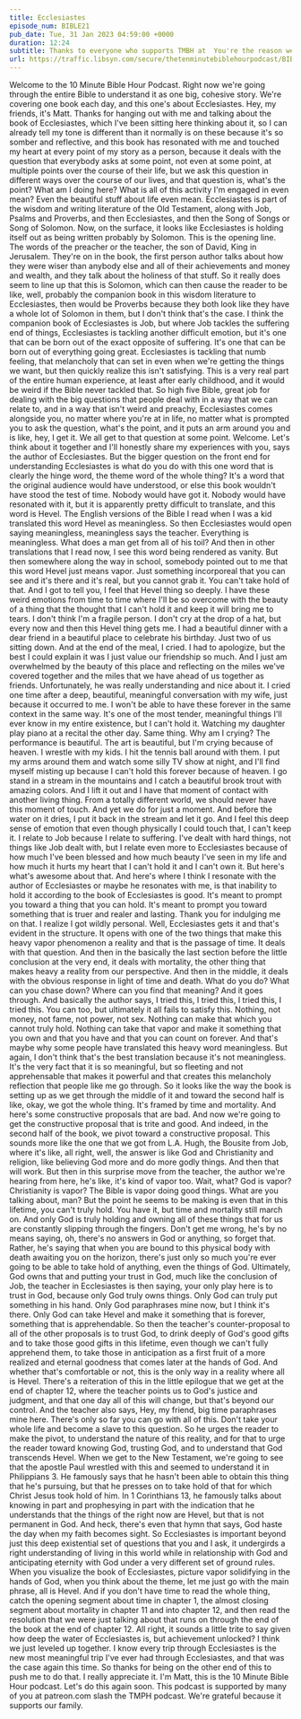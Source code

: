 ```yaml
---
title: Ecclesiastes
episode_num: BIBLE21
pub_date: Tue, 31 Jan 2023 04:59:00 +0000
duration: 12:24
subtitle: Thanks to everyone who supports TMBH at  You're the reason we can all do this together!  Music written and performed by 
url: https://traffic.libsyn.com/secure/thetenminutebiblehourpodcast/BIBLE21_-_Ecclesiastes.mp3
---
```


 Welcome to the 10 Minute Bible Hour Podcast. Right now we're going through the entire Bible to understand it as one big, cohesive story. We're covering one book each day, and this one's about Ecclesiastes. Hey, my friends, it's Matt. Thanks for hanging out with me and talking about the book of Ecclesiastes, which I've been sitting here thinking about it, so I can already tell my tone is different than it normally is on these because it's so somber and reflective, and this book has resonated with me and touched my heart at every point of my story as a person, because it deals with the question that everybody asks at some point, not even at some point, at multiple points over the course of their life, but we ask this question in different ways over the course of our lives, and that question is, what's the point? What am I doing here? What is all of this activity I'm engaged in even mean? Even the beautiful stuff about life even mean. Ecclesiastes is part of the wisdom and writing literature of the Old Testament, along with Job, Psalms and Proverbs, and then Ecclesiastes, and then the Song of Songs or Song of Solomon. Now, on the surface, it looks like Ecclesiastes is holding itself out as being written probably by Solomon. This is the opening line. The words of the preacher or the teacher, the son of David, King in Jerusalem. They're on in the book, the first person author talks about how they were wiser than anybody else and all of their achievements and money and wealth, and they talk about the holiness of that stuff. So it really does seem to line up that this is Solomon, which can then cause the reader to be like, well, probably the companion book in this wisdom literature to Ecclesiastes, then would be Proverbs because they both look like they have a whole lot of Solomon in them, but I don't think that's the case. I think the companion book of Ecclesiastes is Job, but where Job tackles the suffering end of things, Ecclesiastes is tackling another difficult emotion, but it's one that can be born out of the exact opposite of suffering. It's one that can be born out of everything going great. Ecclesiastes is tackling that numb feeling, that melancholy that can set in even when we're getting the things we want, but then quickly realize this isn't satisfying. This is a very real part of the entire human experience, at least after early childhood, and it would be weird if the Bible never tackled that. So high five Bible, great job for dealing with the big questions that people deal with in a way that we can relate to, and in a way that isn't weird and preachy, Ecclesiastes comes alongside you, no matter where you're at in life, no matter what is prompted you to ask the question, what's the point, and it puts an arm around you and is like, hey, I get it. We all get to that question at some point. Welcome. Let's think about it together and I'll honestly share my experiences with you, says the author of Ecclesiastes. But the bigger question on the front end for understanding Ecclesiastes is what do you do with this one word that is clearly the hinge word, the theme word of the whole thing? It's a word that the original audience would have understood, or else this book wouldn't have stood the test of time. Nobody would have got it. Nobody would have resonated with it, but it is apparently pretty difficult to translate, and this word is Hevel. The English versions of the Bible I read when I was a kid translated this word Hevel as meaningless. So then Ecclesiastes would open saying meaningless, meaningless says the teacher. Everything is meaningless. What does a man get from all of his toil? And then in other translations that I read now, I see this word being rendered as vanity. But then somewhere along the way in school, somebody pointed out to me that this word Hevel just means vapor. Just something incorporeal that you can see and it's there and it's real, but you cannot grab it. You can't take hold of that. And I got to tell you, I feel that Hevel thing so deeply. I have these weird emotions from time to time where I'll be so overcome with the beauty of a thing that the thought that I can't hold it and keep it will bring me to tears. I don't think I'm a fragile person. I don't cry at the drop of a hat, but every now and then this Hevel thing gets me. I had a beautiful dinner with a dear friend in a beautiful place to celebrate his birthday. Just two of us sitting down. And at the end of the meal, I cried. I had to apologize, but the best I could explain it was I just value our friendship so much. And I just am overwhelmed by the beauty of this place and reflecting on the miles we've covered together and the miles that we have ahead of us together as friends. Unfortunately, he was really understanding and nice about it. I cried one time after a deep, beautiful, meaningful conversation with my wife, just because it occurred to me. I won't be able to have these forever in the same context in the same way. It's one of the most tender, meaningful things I'll ever know in my entire existence, but I can't hold it. Watching my daughter play piano at a recital the other day. Same thing. Why am I crying? The performance is beautiful. The art is beautiful, but I'm crying because of heaven. I wrestle with my kids. I hit the tennis ball around with them. I put my arms around them and watch some silly TV show at night, and I'll find myself misting up because I can't hold this forever because of heaven. I go stand in a stream in the mountains and I catch a beautiful brook trout with amazing colors. And I lift it out and I have that moment of contact with another living thing. From a totally different world, we should never have this moment of touch. And yet we do for just a moment. And before the water on it dries, I put it back in the stream and let it go. And I feel this deep sense of emotion that even though physically I could touch that, I can't keep it. I relate to Job because I relate to suffering. I've dealt with hard things, not things like Job dealt with, but I relate even more to Ecclesiastes because of how much I've been blessed and how much beauty I've seen in my life and how much it hurts my heart that I can't hold it and I can't own it. But here's what's awesome about that. And here's where I think I resonate with the author of Ecclesiastes or maybe he resonates with me, is that inability to hold it according to the book of Ecclesiastes is good. It's meant to prompt you toward a thing that you can hold. It's meant to prompt you toward something that is truer and realer and lasting. Thank you for indulging me on that. I realize I got wildly personal. Well, Ecclesiastes gets it and that's evident in the structure. It opens with one of the two things that make this heavy vapor phenomenon a reality and that is the passage of time. It deals with that question. And then in the basically the last section before the little conclusion at the very end, it deals with mortality, the other thing that makes heavy a reality from our perspective. And then in the middle, it deals with the obvious response in light of time and death. What do you do? What can you chase down? Where can you find that meaning? And it goes through. And basically the author says, I tried this, I tried this, I tried this, I tried this. You can too, but ultimately it all fails to satisfy this. Nothing, not money, not fame, not power, not sex. Nothing can make that which you cannot truly hold. Nothing can take that vapor and make it something that you own and that you have and that you can count on forever. And that's maybe why some people have translated this heavy word meaningless. But again, I don't think that's the best translation because it's not meaningless. It's the very fact that it is so meaningful, but so fleeting and not apprehensable that makes it powerful and that creates this melancholy reflection that people like me go through. So it looks like the way the book is setting up as we get through the middle of it and toward the second half is like, okay, we got the whole thing. It's framed by time and mortality. And here's some constructive proposals that are bad. And now we're going to get the constructive proposal that is trite and good. And indeed, in the second half of the book, we pivot toward a constructive proposal. This sounds more like the one that we got from L.A. Hugh, the Bousite from Job, where it's like, all right, well, the answer is like God and Christianity and religion, like believing God more and do more godly things. And then that will work. But then in this surprise move from the teacher, the author we're hearing from here, he's like, it's kind of vapor too. Wait, what? God is vapor? Christianity is vapor? The Bible is vapor doing good things. What are you talking about, man? But the point he seems to be making is even that in this lifetime, you can't truly hold. You have it, but time and mortality still march on. And only God is truly holding and owning all of these things that for us are constantly slipping through the fingers. Don't get me wrong, he's by no means saying, oh, there's no answers in God or anything, so forget that. Rather, he's saying that when you are bound to this physical body with death awaiting you on the horizon, there's just only so much you're ever going to be able to take hold of anything, even the things of God. Ultimately, God owns that and putting your trust in God, much like the conclusion of Job, the teacher in Ecclesiastes is then saying, your only play here is to trust in God, because only God truly owns things. Only God can truly put something in his hand. Only God paraphrases mine now, but I think it's there. Only God can take Hevel and make it something that is forever, something that is apprehendable. So then the teacher's counter-proposal to all of the other proposals is to trust God, to drink deeply of God's good gifts and to take those good gifts in this lifetime, even though we can't fully apprehend them, to take those in anticipation as a first fruit of a more realized and eternal goodness that comes later at the hands of God. And whether that's comfortable or not, this is the only way in a reality where all is Hevel. There's a reiteration of this in the little epilogue that we get at the end of chapter 12, where the teacher points us to God's justice and judgment, and that one day all of this will change, but that's beyond our control. And the teacher also says, Hey, my friend, big time paraphrases mine here. There's only so far you can go with all of this. Don't take your whole life and become a slave to this question. So he urges the reader to make the pivot, to understand the nature of this reality, and for that to urge the reader toward knowing God, trusting God, and to understand that God transcends Hevel. When we get to the New Testament, we're going to see that the apostle Paul wrestled with this and seemed to understand it in Philippians 3. He famously says that he hasn't been able to obtain this thing that he's pursuing, but that he presses on to take hold of that for which Christ Jesus took hold of him. In 1 Corinthians 13, he famously talks about knowing in part and prophesying in part with the indication that he understands that the things of the right now are Hevel, but that is not permanent in God. And heck, there's even that hymn that says, God haste the day when my faith becomes sight. So Ecclesiastes is important beyond just this deep existential set of questions that you and I ask, it undergirds a right understanding of living in this world while in relationship with God and anticipating eternity with God under a very different set of ground rules. When you visualize the book of Ecclesiastes, picture vapor solidifying in the hands of God, when you think about the theme, let me just go with the main phrase, all is Hevel. And if you don't have time to read the whole thing, catch the opening segment about time in chapter 1, the almost closing segment about mortality in chapter 11 and into chapter 12, and then read the resolution that we were just talking about that runs on through the end of the book at the end of chapter 12. All right, it sounds a little trite to say given how deep the water of Ecclesiastes is, but achievement unlocked? I think we just leveled up together. I know every trip through Ecclesiastes is the new most meaningful trip I've ever had through Ecclesiastes, and that was the case again this time. So thanks for being on the other end of this to push me to do that. I really appreciate it. I'm Matt, this is the 10 Minute Bible Hour podcast. Let's do this again soon. This podcast is supported by many of you at patreon.com slash the TMPH podcast. We're grateful because it supports our family.